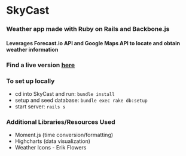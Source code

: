 # SkyCast

### Weather app made with Ruby on Rails and Backbone.js

#### Leverages Forecast.io API and Google Maps API to locate and obtain weather information

### Find a live version [here][heroku]
[heroku]: https://bskycast.herokuapp.com/


### To set up locally
- cd into SkyCast and run: `bundle install`
- setup and seed database: `bundle exec rake db:setup`
- start server: `rails s`

### Additional Libraries/Resources Used
- Moment.js (time conversion/formatting)
- Highcharts (data visualization)
- Weather Icons - Erik Flowers
